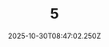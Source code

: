 ---
title: "5"
description: ""
image: "/uploads/photos/1761814022249-5.webp"
thumbnail: "/uploads/photos/1761814022249-5-thumb.webp"
width: 6000
height: 4000
featured: false
date: 2025-10-30T08:47:02.250Z
order: 0
---